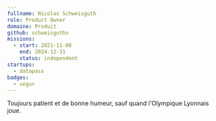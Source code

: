 ```yaml
---
fullname: Nicolas Schweisguth
role: Product Owner
domaine: Produit
github: schweisguthn
missions:
  - start: 2021-11-08
    end: 2024-12-31
    status: independent
startups:
  - datapass
badges:
  - segur
---
```


Toujours patient et de bonne humeur, sauf quand l'Olympique Lyonnais joue. 
